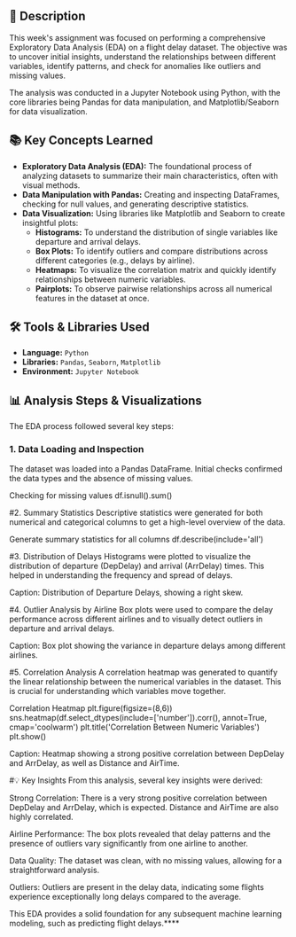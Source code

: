 ## 📝 Description

This week's assignment was focused on performing a comprehensive Exploratory Data Analysis (EDA) on a flight delay dataset. The objective was to uncover initial insights, understand the relationships between different variables, identify patterns, and check for anomalies like outliers and missing values.

The analysis was conducted in a Jupyter Notebook using Python, with the core libraries being Pandas for data manipulation, and Matplotlib/Seaborn for data visualization.

## 📚 Key Concepts Learned

* **Exploratory Data Analysis (EDA):** The foundational process of analyzing datasets to summarize their main characteristics, often with visual methods.
* **Data Manipulation with Pandas:** Creating and inspecting DataFrames, checking for null values, and generating descriptive statistics.
* **Data Visualization:** Using libraries like Matplotlib and Seaborn to create insightful plots:
    * **Histograms:** To understand the distribution of single variables like departure and arrival delays.
    * **Box Plots:** To identify outliers and compare distributions across different categories (e.g., delays by airline).
    * **Heatmaps:** To visualize the correlation matrix and quickly identify relationships between numeric variables.
    * **Pairplots:** To observe pairwise relationships across all numerical features in the dataset at once.

## 🛠️ Tools & Libraries Used

* **Language:** `Python`
* **Libraries:** `Pandas`, `Seaborn`, `Matplotlib`
* **Environment:** `Jupyter Notebook`

## 📊 Analysis Steps & Visualizations

The EDA process followed several key steps:

### 1. Data Loading and Inspection
The dataset was loaded into a Pandas DataFrame. Initial checks confirmed the data types and the absence of missing values.

Checking for missing values
df.isnull().sum()

#2. Summary Statistics
Descriptive statistics were generated for both numerical and categorical columns to get a high-level overview of the data.

Generate summary statistics for all columns
df.describe(include='all')

#3. Distribution of Delays
Histograms were plotted to visualize the distribution of departure (DepDelay) and arrival (ArrDelay) times. This helped in understanding the frequency and spread of delays.

Caption: Distribution of Departure Delays, showing a right skew.

#4. Outlier Analysis by Airline
Box plots were used to compare the delay performance across different airlines and to visually detect outliers in departure and arrival delays.

Caption: Box plot showing the variance in departure delays among different airlines.

#5. Correlation Analysis
A correlation heatmap was generated to quantify the linear relationship between the numerical variables in the dataset. This is crucial for understanding which variables move together.

Correlation Heatmap
plt.figure(figsize=(8,6))
sns.heatmap(df.select_dtypes(include=['number']).corr(), annot=True, cmap='coolwarm')
plt.title('Correlation Between Numeric Variables')
plt.show()

Caption: Heatmap showing a strong positive correlation between DepDelay and ArrDelay, as well as Distance and AirTime.

#💡 Key Insights
From this analysis, several key insights were derived:

Strong Correlation: There is a very strong positive correlation between DepDelay and ArrDelay, which is expected. Distance and AirTime are also highly correlated.

Airline Performance: The box plots revealed that delay patterns and the presence of outliers vary significantly from one airline to another.

Data Quality: The dataset was clean, with no missing values, allowing for a straightforward analysis.

Outliers: Outliers are present in the delay data, indicating some flights experience exceptionally long delays compared to the average.

This EDA provides a solid foundation for any subsequent machine learning modeling, such as predicting flight delays.****
